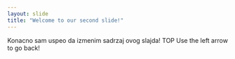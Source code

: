 ```yaml
---
layout: slide
title: "Welcome to our second slide!"
---
```

Konacno sam uspeo da izmenim sadrzaj ovog slajda! TOP
Use the left arrow to go back!
